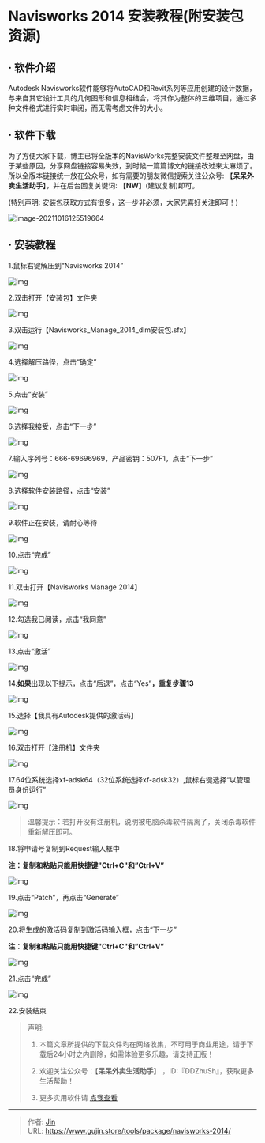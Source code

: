# Navisworks 2014 安装教程(附安装包资源)


## · 软件介绍
Autodesk Navisworks软件能够将AutoCAD和Revit系列等应用创建的设计数据，与来自其它设计工具的几何图形和信息相结合，将其作为整体的三维项目，通过多种文件格式进行实时审阅，而无需考虑文件的大小。

## · 软件下载
为了方便大家下载，博主已将全版本的NavisWorks完整安装文件整理至网盘，由于某些原因，分享网盘链接容易失效，到时候一篇篇博文的链接改过来太麻烦了。所以全版本链接统一放在公众号，如有需要的朋友微信搜索关注公众号: 【**呆呆外卖生活助手**】，并在后台回复关键词: 【**NW**】(建议复制)即可。

(特别声明: 安装包获取方式有很多，这一步非必须，大家凭喜好关注即可！)

![image-20211016125519664](https://img.gujin.store/img/image-20211016125519664.png)

## · 安装教程

1.鼠标右键解压到“Navisworks 2014”

![img](https://img.gujin.store/img/v2-60ffadf05a00fcd09347b008f4287cad_720w.png)

2.双击打开【安装包】文件夹

![img](https://img.gujin.store/img/v2-9b250a2c3f3a75d558026f8025b2f7a7_720w.png)

3.双击运行【Navisworks_Manage_2014_dlm安装包.sfx】

![img](https://img.gujin.store/img/v2-04235a6ebaa43997b5b64cfe1ac37ab8_720w.png)

4.选择解压路径，点击“确定”

![img](https://img.gujin.store/img/v2-94b07c72b5bac1027a11475ea342d637_720w.png)

5.点击“安装”

![img](https://img.gujin.store/img/v2-7d8c2c76acfab72957810946d56daed4_720w.png)

6.选择我接受，点击“下一步”

![img](https://img.gujin.store/img/v2-8106b5152b6cbc8b3891a5cc7aee6720_720w.png)

7.输入序列号：666-69696969，产品密钥：507F1，点击“下一步”

![img](https://img.gujin.store/img/v2-947f800293e1001fec7f2500c14c0572_720w.png)

8.选择软件安装路径，点击“安装”

![img](https://img.gujin.store/img/v2-89986b360819e0d59682ee0d8cecb509_720w.png)

9.软件正在安装，请耐心等待

![img](https://img.gujin.store/img/v2-498c24ee3e0150704da78e051094e007_720w.png)

10.点击“完成”

![img](https://img.gujin.store/img/v2-350ed83dea160fc80a2316dffda834cf_720w.png)

11.双击打开【Navisworks Manage 2014】

![img](https://img.gujin.store/img/v2-641d0b4fc266ec1dd4fbe5ff228d860a_720w.png)

12.勾选我已阅读，点击“我同意”

![img](https://img.gujin.store/img/v2-8c46b56fbd9c4db391f13d092aafc082_720w.png)



13.点击“激活”

![img](https://img.gujin.store/img/v2-872a173f576612f4703af932729dbf02_720w.png)

14.**如果**出现以下提示，点击“后退”，点击“Yes”**，重复步骤13**

![img](https://img.gujin.store/img/v2-ff6f5ca6b59597537e376f83912f698b_720w.png)

15.选择【我具有Autodesk提供的激活码】

![img](https://img.gujin.store/img/v2-ffaafb5f660530b333ec2b52a0a1ee61_720w.png)

16.双击打开【注册机】文件夹

![img](https://img.gujin.store/img/v2-a7c66f07a1f33385191a3bcd6e8d75ff_720w.png)

17.64位系统选择xf-adsk64（32位系统选择xf-adsk32）,鼠标右键选择“以管理员身份运行”

![img](https://img.gujin.store/img/v2-679d2860eee9d18f4faa7ce7c20a8f72_720w.png)

> 温馨提示：若打开没有注册机，说明被电脑杀毒软件隔离了，关闭杀毒软件重新解压即可。

18.将申请号复制到Request输入框中

**注：复制和粘贴只能用快捷键"Ctrl+C"和”Ctrl+V”**

![img](https://img.gujin.store/img/v2-544eb35645bb288d29f4fc67bce7b185_720w.png)

19.点击“Patch”，再点击“Generate”

![img](https://img.gujin.store/img/v2-1dbfeeb31ca3b9488a3bda9d8c5e2d80_720w.png)

20.将生成的激活码复制到激活码输入框，点击“下一步”

**注：复制和粘贴只能用快捷键"Ctrl+C"和”Ctrl+V”**

![img](https://img.gujin.store/img/v2-a63fc0c190d0bc7c812b3ba473cf30ce_720w.png)

21.点击“完成”

![img](https://img.gujin.store/img/v2-1da679e7201e166b7cffc5169ada9436_720w.png)

22.安装结束




> 声明: 
>
> 1. 本篇文章所提供的下载文件均在网络收集，不可用于商业用途，请于下载后24小时之内删除，如需体验更多乐趣，请支持正版！
>
> 2. 欢迎关注公众号：【**呆呆外卖生活助手**】 ，ID:『DDZhuSh』，获取更多生活帮助！
>
> 3. 更多实用软件请  [点我查看](/tools)

---

> 作者: [Jin](https://img.gujin.store/img/favicon.ico)  
> URL: https://www.gujin.store/tools/package/navisworks-2014/  

